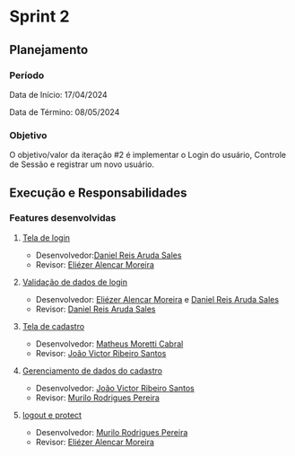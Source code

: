﻿
# Sprint 2

## Planejamento

### Período
Data de Início: 17/04/2024

Data de Término: 08/05/2024

### Objetivo
O objetivo/valor da iteração #2  é implementar o  Login do usuário, Controle de Sessão e registrar um novo usuário.

## Execução e Responsabilidades

### Features desenvolvidas

1. [Tela de login](https://github.com/murilortu/BarberBooker/commit/add103e5c648c6bd186bdcce675ece26f1b0dc7d)
   - Desenvolvedor:[Daniel Reis Aruda Sales](https://github.com/Danielpyreis)
   - Revisor: [Eliézer Alencar Moreira](https://github.com/Liezy)
   
2. [Validação de dados de login](https://github.com/murilortu/BarberBooker/commit/4673fc99c1d7f7e4ea1757f1429741de4925d443)
   - Desenvolvedor: [Eliézer Alencar Moreira](https://github.com/Liezy) e [Daniel Reis Aruda Sales](https://github.com/Danielpyreis)
   - Revisor: [Daniel Reis Aruda Sales](https://github.com/Danielpyreis)

3. [Tela de cadastro ](https://github.com/murilortu/BarberBooker/commit/78c3e9576946a27ed48d6e5760b057f3b6e15f14)
   - Desenvolvedor: [Matheus Moretti Cabral](https://github.com/MMorettiC)
   - Revisor: [João Victor Ribeiro Santos](https://github.com/Carecovisk)

4. [Gerenciamento de dados do cadastro](https://github.com/murilortu/BarberBooker/commit/c0e9ba737ebfdbb1ec08896ac7bdf54842581b48)
   - Desenvolvedor: [João Victor Ribeiro Santos](https://github.com/Carecovisk)
   - Revisor: [Murilo Rodrigues Pereira](https://github.com/murilortu/BarberBooker)

5. [logout e protect](https://github.com/murilortu/BarberBooker/commit/6944eaebf73ce613f1199dc68cf9276eb3da99e2)
   - Desenvolvedor: [Murilo Rodrigues Pereira](https://github.com/murilortu/BarberBooker)
   - Revisor: [Eliézer Alencar Moreira](https://github.com/Liezy)





